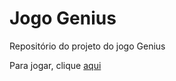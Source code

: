 # Jogo Genius

Repositório do projeto do jogo Genius

Para jogar, clique [aqui](https://mojisilva.github.io/jogo-genius/)